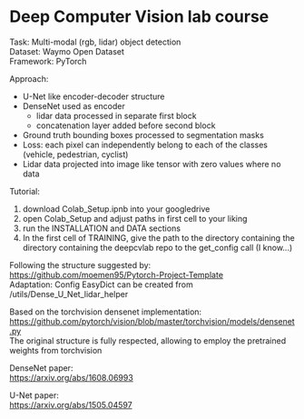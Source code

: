# Deep Computer Vision lab course

Task:       Multi-modal (rgb, lidar) object detection  
Dataset:    Waymo Open Dataset   
Framework:  PyTorch

Approach:  
* U-Net like encoder-decoder structure  
* DenseNet used as encoder  
  * lidar data processed in separate first block  
  * concatenation layer added before second block  
* Ground truth bounding boxes processed to segmentation masks
* Loss: each pixel can independently belong to each of the classes (vehicle, pedestrian, cyclist)
* Lidar data projected into image like tensor with zero values where no data  

Tutorial:
1. download Colab_Setup.ipnb into your googledrive
2. open Colab_Setup and adjust paths in first cell to your liking
3. run the INSTALLATION and DATA sections
4. In the first cell of TRAINING, give the path to the directory containing the directory containing the deepcvlab repo to the get_config call (I know...)

Following the structure suggested by:   
https://github.com/moemen95/Pytorch-Project-Template  
Adaptation: Config EasyDict can be created from /utils/Dense_U_Net_lidar_helper  

Based on the torchvision densenet implementation:  
https://github.com/pytorch/vision/blob/master/torchvision/models/densenet.py  
The original structure is fully respected, allowing to employ the pretrained weights from torchvision  

DenseNet paper:  
https://arxiv.org/abs/1608.06993

U-Net paper:  
https://arxiv.org/abs/1505.04597
